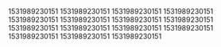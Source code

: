 1531989230151
1531989230151
1531989230151
1531989230151
1531989230151
1531989230151
1531989230151
1531989230151
1531989230151
1531989230151
1531989230151
1531989230151
1531989230151
1531989230151
1531989230151